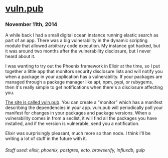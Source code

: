 # [vuln.pub](posts/11-10-2014.html)

### November 11th, 2014

A while back I had a small digital ocean instance running elastic search as part of an app. There was a big vulnerability in the dynamic scripting module that allowed arbitrary code execution. My instance got hacked, but it was around two months after the vulnerability disclosure, but I never heard about it.  

I was wanting to try out the Phoenix framework in Elixir at the time, so I put together a little app that monitors security disclosure lists and will notify you when a package in your application has a vulnerability. If your packages are managed through a package manager like apt, npm, pypi, or rubygems, then it's really simple to get notifications when there's a disclosure affecting you. 

[The site is called vuln.pub](https://www.vuln.pub). You can create a "monitor" which has a manifest describing the dependencies in your app. vuln.pub will periodically poll your manifest for changes in your packages and package versions. When a vulnerability comes in from a seclist, it will find all the packages you have installed, and if the version is vulnerable, send you a notification.

Elixir was surprisingly pleasant, much more so than node. I think I'll be writing a lot of stuff in the future with it. 

###### Stuff used: elixir, phoenix, postgres, ecto, browserify, influxdb, gulp 